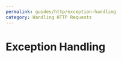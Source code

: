 ```yaml
---
permalink: guides/http/exception-handling
category: Handling HTTP Requests
---
```


# Exception Handling
